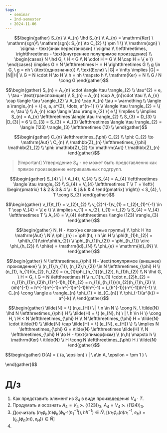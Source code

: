 ```yaml
---
tags:
  - seminar
  - 2nd-semester
  - 2024-11-06
---
```

$$\begin{gather}
S_{n} \\
A_{n} \lhd S_{n} \\
A_{n} = \mathrm{Ker} \ \mathrm{sgn}\\
\mathrm{sgn}: S_{n} \to C_{2} \{ \pm 1 \} \\
\mathrm{sgn} \ \sigma - \text{знак перестановки} \ \sigma \\
\leftthreetimes, \rightthreetimes - \text{внутреннее полупрямое произвдение} \\
\begin{cases}
N \lhd G, \ H < G \\
N \cdot H = G \\
N \cap H = \{ e \}
\end{cases} \implies G = N \leftthreetimes H = H \rightthreetimes G \\
g \in G, \ g = nh \ (\text{однозначно}) \\
\text{Если} \ |G| < \infty \implies |G| = |N||H| \\
G = N \cdot H \to H \\
h = nh \mapsto h \\
\mathrm{Ker} = N \\
G / N \cong G
\end{gather}$$

$$\begin{gather}
S_{n} = A_{n} \cdot \langle \tau \rangle_{2} \\
\tau^{2} = e, \ \tau - \text{транспозиция} \\
S_{n} = A_{n} \cup A_{n}\cdot \tau \\
A_{n} \cap \langle \tau \rangle_{2}  \\
A_{n} \cap A_{n} \tau = \varnothing \\
\langle a \rangle_{n} = \{ e, a, a^{2}, \dots, a^{n-1} \} \\
\langle \tau \rangle_{2} = \{ e, \tau \} \\
A_{n} \cap \langle \tau \rangle_{2} \{ e \} \implies \\
\implies S_{n} = A_{n} \leftthreetimes \langle \tau \rangle_{2} \\
S_{3} = D_{3} \\
|D_{3}| = 6 \\
D_{3} = S_{3} = A_{3} \leftthreetimes \langle \tau \rangle_{2} = \langle (123) \rangle_{3} \leftthreetimes (12) \\
\end{gather}$$

$$\begin{gather}
C_{n} \leftthreetimes_{\phi} C_{2} \\
\phi: C_{2} \to \mathrm{Aut} \ C_{n} \\
\mathbb{Z}_{n} \leftthreetimes_{\phi} \mathbb{Z}_{2} \\
\phi: \mathbb{Z}_{2} \to \mathrm{Aut} \ \mathbb{Z}_{n}
\end{gather}$$

> [!important] Утверждение
> $S_{4}$ - не может быть представленно как прямое произведение нетривиальных подгрупп.

$$\begin{gather}
S_{4} \ | \ A_{4}, V_{4} \\
S_{4} = A_{4} \leftthreetimes \langle \tau \rangle_{2} \\
S_{4} = V_{4} \leftthreetimes T \\
T = \left\{ \begin{pmatrix}
1 & 2 & 3 & 4 \\
i & j & k & 4
\end{pmatrix} \right\} < S_{4}, \ T \cong S_{3}
\end{gather}$$


$$\begin{gather}
v_{1}t_{1} = v_{2}t_{2} \\
v_{2}^{-1}v_{1} = t_{2}t_{1}^{-1} \in T \cap V_{4} = \{ e \} \\
\implies v_{1} = v_{2}, t_{1} = t_{2} \\
S_{4} = V_{4} \leftthreetimes T \\
A_{4} = V_{4} \leftthreetimes \langle (123) \rangle_{3}
\end{gather}$$

$$\begin{gather}
N, H - \text{не связанные группы} \\
\phi: H \to \mathrm{Aut} \ N \\
\phi_{h} := \phi(h), \ h \in H \\
\phi(h_{1}h_{2}) = \phi(h_{1})\circ\phi(h_{2}) \\
\phi_{h_{1}h_{2}} = \phi_{h_{1}} \circ \phi_{h_{2}} \\
\phi(e) = \mathrm{id}_{N} \\
\phi_{e} = \mathrm{id}_{N} \\
\end{gather}$$

$$\begin{gather}
N \leftthreetimes_{\phi} H - \text{полупрямое (внешнее) произвдение} \\
(n_{1},h_{1}), (n_{2},h_{2}) \in N \leftthreetimes_{\phi} H \\
(n_{1}, h_{1})(n_{2}, h_{2}) = (n_{1}\phi_{h_{1}}(n_{2}), h_{1}h_{2}) \\
N \lhd G, \ H < G, \ G = N \leftthreetimes H \\
n_{1}h_{1} \cdot n_{2}h_{2} = n_{1}h_{1}n_{2}h_{1}^{-1}h_{1}h_{2} = n_{1}i_{h_{1}}(n_{2})h_{1}h_{2} \\
(nh)^{-1} = h^{-1}n^{-1}=h^{-1}n^{-1}hh^{-1} = i_{h^{-1}}(n^{-1})h^{-1} \\
C_{n} \cong  \langle a \rangle_{n}
\phi_{1} = id_{C_{n}} \\
\phi_{-1}(a^{k}) = a^{-k} \\
\end{gather}$$

$$\begin{gather}
\tilde{N} = \{ (n,e_{H}) \ | \ n \in N \} \cong N, \ \tilde{N} \lhd N \leftthreetimes_{\phi} H \\
\tilde{H} = \{ (e_{N}, h) \ | \ h \in H \} \cong H, \ H < N \leftthreetimes_{\phi} H \\
N \leftthreetimes_{\phi} H = \tilde{N} \cdot \tilde{H} \\
\tilde{N} \cap \tilde{H} = \{ (e_{N}, e_{H}) \} \\
\implies N \leftthreetimes_{\phi} G = \tilde{N} \leftthreetimes \tilde{H} \\
N \leftthreetimes_{\phi} H \to H - \text{эпиморфизм} \\
(n,h) \mapsto h \\
\mathrm{Ker} \ \tilde{N} \\
H \cong  N \leftthreetimes_{\phi} H / \tilde{N}
\end{gather}$$

$$\begin{gather}
D(A) = \{ (a, \epsilon) \ | \ a\in A, \epsilon = \pm 1 \} \\

\end{gather}$$

# Д/з

1. Как представить элемент из $S_{4}$ в виде произвдедения $V_{4} \cdot T$.
2. Продумать и осознать $A_{4} = V_{4} \leftthreetimes \langle (123) \rangle_{3}, \ A_{4} = V_{4} \leftthreetimes \langle (124) \rangle_{3}$.
3. Досчитать $(n_{1}\phi_{h}(n)\phi_{h}(\phi_{h^{-1}}(n^{-1}_{1})), hh^{-1}) \in \tilde{N}$. \[$(n_{1}\phi_{h}(n)n^{-1}_{1}, e_{H}) = (i_{n_{1}}(\phi_{h}(n)), e_{H})) \in \tilde{N}$\]
4. 